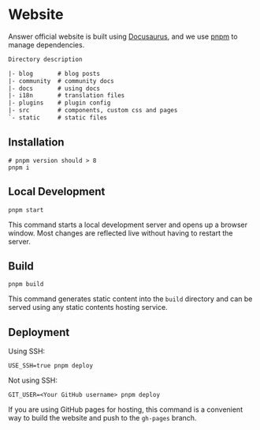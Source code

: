# Website

Answer official website is built using [Docusaurus](https://docusaurus.io/), and we use [pnpm](https://pnpm.io/) to manage dependencies.

```txt
Directory description

|- blog       # blog posts
|- community  # community docs
|- docs       # using docs
|- i18n       # translation files
|- plugins    # plugin config
|- src        # components, custom css and pages
`- static     # static files
```

## Installation

```shell
# pnpm version should > 8
pnpm i
```

## Local Development

```shell
pnpm start
```

This command starts a local development server and opens up a browser window. Most changes are reflected live without having to restart the server.

## Build

```shell
pnpm build
```

This command generates static content into the `build` directory and can be served using any static contents hosting service.

## Deployment

Using SSH:

```shell
USE_SSH=true pnpm deploy
```

Not using SSH:

```shell
GIT_USER=<Your GitHub username> pnpm deploy
```

If you are using GitHub pages for hosting, this command is a convenient way to build the website and push to the `gh-pages` branch.
